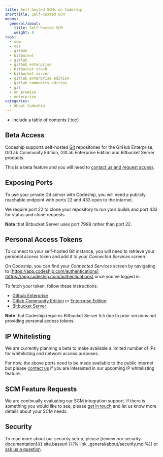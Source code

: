 ```yaml
---
title: Self-hosted SCMs on Codeship
shortTitle: Self-hosted SCM
menus:
  general/about:
    title: Self-hosted SCM
    weight: 8
tags:
  - scm
  - vcs
  - github
  - bitbucket
  - gitlab
  - github enterprise
  - bitbucket stash
  - bitbucket server
  - gitlab enterprise edition
  - gitlab community edition
  - git
  - on premise
  - enterprise
categories:
  - About Codeship  
---
```


* include a table of contents
{:toc}

## Beta Access

Codeship supports self-hosted [Git](https://git-scm.com) repositories for the GitHub Enterprise, GitLab Community Edition, GitLab Enterprise Edition and Bitbucket Server products.

This is a beta feature and you will need to [contact us and request access](mailto:solutions@codeship.com).

## Exposing Ports

To use your private Git server with Codeship, you will need a publicly reachable endpoint with ports 22 and 433 open to the internet.

We require port 22 to clone your repository to run your builds and port 433 for status and clone requests.

**Note** that Bitbucket Server uses port 7999 rather than port 22.

## Personal Access Tokens

To connect to your self-hosted Git instance, you will need to retrieve your personal access token and add it to your _Connected Services_ screen.

On Codeship, you can find your _Connected Services_ screen by navigating to [https://app.codeship.com/authentications](https://app.codeship.com/authentications) once you've logged in.

To fetch your token, follow these instructions:

- [Github Enterprise](https://help.github.com/articles/creating-a-personal-access-token-for-the-command-line/)
- [Gitlab Community Edition](https://docs.gitlab.com/ee/user/profile/personal_access_tokens.html) or [Enterprise Edition](https://docs.gitlab.com/ee/user/profile/personal_access_tokens.html)
- [Bitbucket Server](https://confluence.atlassian.com/bitbucketserver/personal-access-tokens-939515499.html)

**Note** that Codeship requires Bitbucket Server 5.5 due to prior versions not providing personal access tokens.

## IP Whitelisting

We are currently planning a beta to make available a limited number of IPs for whitelisting and network access purposes.

For now, the above ports need to be made available to the public internet but please [contact us](mailto:solutions@codeship.com) if you are interested in our upcoming IP whitelisting feature.

## SCM Feature Requests

We are continually evaluating our SCM integration support. If there is something you would like to see, please [get in touch](mailto:support@codeship.com) and let us know more details about your SCM needs.

## Security

To read more about our security setup, please [review our security documentation]({{ site.baseurl }}{% link _general/about/security.md %}) or [ask us a question](https://helpdesk.codeship.com).
